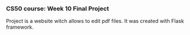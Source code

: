 ### CS50 course: Week 10 Final Project

Project is a website witch allows to edit pdf files. 
It was created with Flask framework.